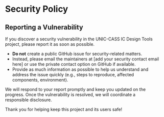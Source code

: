 # Security Policy

## Reporting a Vulnerability

If you discover a security vulnerability in the UNIC-CASS IC Design Tools project, please report it as soon as possible.

- **Do not** create a public GitHub issue for security-related matters.
- Instead, please email the maintainers at [add your security contact email here] or use the private contact option on GitHub if available.
- Provide as much information as possible to help us understand and address the issue quickly (e.g., steps to reproduce, affected components, environment).

We will respond to your report promptly and keep you updated on the progress. Once the vulnerability is resolved, we will coordinate a responsible disclosure.

Thank you for helping keep this project and its users safe! 